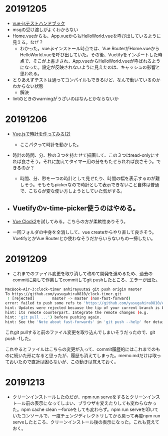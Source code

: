# 20191205

- [vue-jsテストハンドブック](https://lmiller1990.github.io/vue-testing-handbook/ja/#vue-jsテストハンドブック)
- msgの受け渡しがよくわからない
- Home.vueからも、App.vueからもHelloWorld.vueを呼び出しているように見える。なぜ？
  - わかった。vue.jsインストール時点では、Vue RouterがHome.vueからHelloWorld.vueを呼び出していた。その後、Vuetifyをインポートした時点で、そこが上書きされ、App.vueからHelloWorld.vueが呼ばれるようになった。設定が反映されないように見えたのは、キャッシュの影響と思われる。
- とりあえずテストは通ってコンパイルもできるけど、なんで動いているのかわからない状態
  - 解決
- lintのときのwarningがうざいのはなんとかならないか

# 20191206

- [Vue.jsで時計を作ってみる(2)](https://techtutor.ddns.net/wp/?p=199)

  - ここパクって時計を動かした。

- 時計の時間、分、秒の３つを持たせて描画して、この３つはread-onlyにすれば良さそう。それに加えてタイマー用の分をもたせられれば良さそう。できるのか？

  - 時間、分、秒を一つの時計として見せたり、時間の幅を表示するのが難しそう。そもそもpickerなので時計として表示できないこと自体は普通で、こちらが変な使い方しようとしていた気がする。

- ## Vuetifyのv-time-picker使うのはやめる。

- [Vue Clock2](https://bestvist.github.io/vue-clock2/docs/)を試してみる。こちらの方が柔軟性ありそう。

- 一回フォルダの中身を全消しして、vue createからやり直して良さそう。VuetifyとかVue Routerとか使わなそうだからいらないもの一掃したい。

# 20191209

- これまでのファイル変更を取り消して改めて開発を進めるため、過去のcommitに戻して作業してcommitしてgit pushしたところ、エラーが出た。

```bash
MacBook-Air-3:clock-timer anhirayuuta$ git push origin master
To https://github.com/yasugahira0810/clock-timer.git
 ! [rejected]        master -> master (non-fast-forward)
error: failed to push some refs to 'https://github.com/yasugahira0810/clock-timer.git'
hint: Updates were rejected because the tip of your current branch is behind
hint: its remote counterpart. Integrate the remote changes (e.g.
hint: 'git pull ...') before pushing again.
hint: See the 'Note about fast-forwards' in 'git push --help' for details.
```

これgit pullすると前のファイル変更を取り込んでしまいそうだったので、git push -fした。

これやるとファイルはこちらの変更が入って、commit履歴的にはこれまでのものに続いた形になると思ったが、履歴も消えてしまった。memo.mdだけは取っておいたので直近は困らないが、この動きは覚えておく。

# 20191213

- クリーンインストールしたのだが、npm run serveをするとクリーンインストール前の表示になってしまい、ブラウザを変えたりしても変わらなかった。npm cache clean --forceをしても変わらず。npm run serveを叩いていたコンソールで、一度チェンジディレクトリしてから戻って再度npm run serveしたところ、クリーンインストール後の表示になった。これも覚えておく。